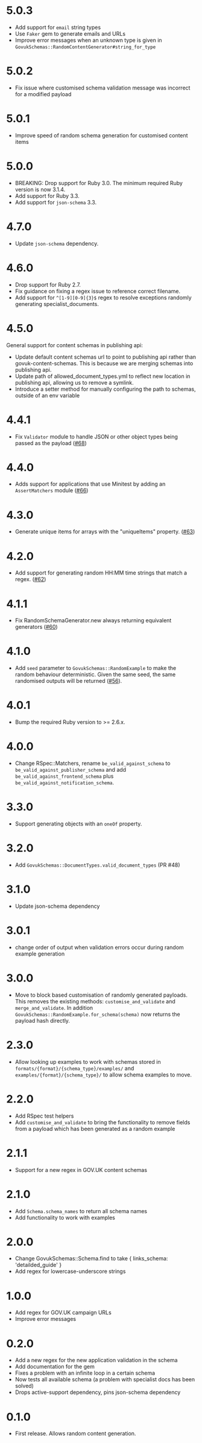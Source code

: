 # 5.0.3

* Add support for `email` string types
* Use `Faker` gem to generate emails and URLs
* Improve error messages when an unknown type is given in `GovukSchemas::RandomContentGenerator#string_for_type`

# 5.0.2

* Fix issue where customised schema validation message was incorrect for a modified payload

# 5.0.1

* Improve speed of random schema generation for customised content items

# 5.0.0

* BREAKING: Drop support for Ruby 3.0. The minimum required Ruby version is now 3.1.4.
* Add support for Ruby 3.3.
* Add support for `json-schema` 3.3.

# 4.7.0

* Update `json-schema` dependency.

# 4.6.0

* Drop support for Ruby 2.7.
* Fix guidance on fixing a regex issue to reference correct filename.
* Add support for `^[1-9][0-9]{3}$` regex to resolve exceptions randomly generating specialist_documents.

# 4.5.0

General support for content schemas in publishing api:
* Update default content schemas url to point to publishing api rather than govuk-content-schemas. This is because we are merging schemas into publishing api.
* Update path of allowed_document_types.yml to reflect new location in publishing api, allowing us to remove a symlink.
* Introduce a setter method for manually configuring the path to schemas, outside of an env variable

# 4.4.1

* Fix `Validator` module to handle JSON or other object types being passed as the payload ([#68](https://github.com/alphagov/govuk_schemas/pull/68))

# 4.4.0

* Adds support for applications that use Minitest by adding an `AssertMatchers` module ([#66](https://github.com/alphagov/govuk_schemas/pull/66))

# 4.3.0

* Generate unique items for arrays with the "uniqueItems" property. ([#63](https://github.com/alphagov/govuk_schemas/pull/63))

# 4.2.0

* Add support for generating random HH:MM time strings that match a regex. ([#62](https://github.com/alphagov/govuk_schemas/pull/62))

# 4.1.1

* Fix RandomSchemaGenerator.new always returning equivalent generators ([#60](https://github.com/alphagov/govuk_schemas/pull/60))

# 4.1.0

* Add `seed` parameter to `GovukSchemas::RandomExample` to make the random behaviour deterministic. Given the same seed, the same randomised outputs will be returned ([#56](https://github.com/alphagov/govuk_schemas/pull/56)).

# 4.0.1

* Bump the required Ruby version to >= 2.6.x.

# 4.0.0

* Change RSpec::Matchers, rename `be_valid_against_schema` to
  `be_valid_against_publisher_schema` and add
  `be_valid_against_frontend_schema` plus
  `be_valid_against_notification_schema`.

# 3.3.0

* Support generating objects with an `oneOf` property.

# 3.2.0

* Add `GovukSchemas::DocumentTypes.valid_document_types` (PR #48)

# 3.1.0

* Update json-schema dependency

# 3.0.1

* change order of output when validation errors occur during random example generation

# 3.0.0

* Move to block based customisation of randomly generated payloads. This removes the existing methods: `customise_and_validate` and `merge_and_validate`. In addition `GovukSchemas::RandomExample.for_schema(schema)` now returns the payload hash directly.

# 2.3.0

* Allow looking up examples to work with schemas stored in `formats/{format}/{schema_type}/examples/` and `examples/{format}/{schema_type}/` to allow schema examples to move.

# 2.2.0

* Add RSpec test helpers
* Add `customise_and_validate` to bring the functionality to remove fields from a payload which has been generated as a random example

# 2.1.1

* Support for a new regex in GOV.UK content schemas

# 2.1.0

* Add `Schema.schema_names` to return all schema names
* Add functionality to work with examples

# 2.0.0

* Change GovukSchemas::Schema.find to take { links_schema: 'detailded_guide' }
* Add regex for lowercase-underscore strings

# 1.0.0

* Add regex for GOV.UK campaign URLs
* Improve error messages

# 0.2.0

* Add a new regex for the new application validation in the schema
* Add documentation for the gem
* Fixes a problem with an infinite loop in a certain schema
* Now tests all available schema (a problem with specialist docs has been solved)
* Drops active-support dependency, pins json-schema dependency

# 0.1.0

* First release. Allows random content generation.
